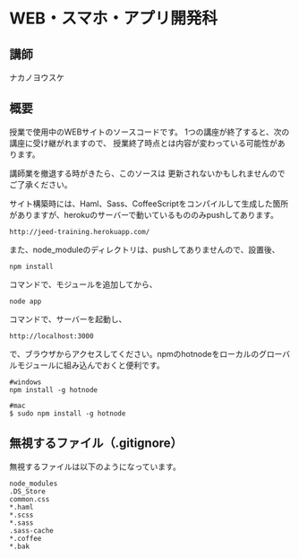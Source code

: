 WEB・スマホ・アプリ開発科
============================

講師
----------------
ナカノヨウスケ


概要
----------------
授業で使用中のWEBサイトのソースコードです。
1つの講座が終了すると、次の講座に受け継がれますので、
授業終了時点とは内容が変わっている可能性があります。

講師業を撤退する時がきたら、このソースは
更新されないかもしれませんのでご了承ください。


サイト構築時には、Haml、Sass、CoffeeScriptをコンパイルして生成した箇所がありますが、herokuのサーバーで動いているもののみpushしてあります。

	http://jeed-training.herokuapp.com/

また、node_moduleのディレクトリは、pushしてありませんので、設置後、

	npm install

コマンドで、モジュールを追加してから、

	node app

コマンドで、サーバーを起動し、

	http://localhost:3000

で、ブラウザからアクセスしてください。npmのhotnodeをローカルのグローバルモジュールに組み込んでおくと便利です。

	#windows
	npm install -g hotnode

	#mac
	$ sudo npm install -g hotnode


無視するファイル（.gitignore）
----------------------------------
無視するファイルは以下のようになっています。

	node_modules
	.DS_Store
	common.css
	*.haml
	*.scss
	*.sass
	.sass-cache
	*.coffee
	*.bak


